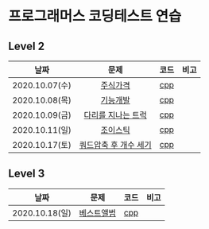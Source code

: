 # 프로그래머스 코딩테스트 연습

## Level  2

|      날짜      |                             문제                             |                             코드                             | 비고 |
| :------------: | :----------------------------------------------------------: | :----------------------------------------------------------: | :--: |
| 2020.10.07(수) | [주식가격](https://programmers.co.kr/learn/courses/30/lessons/42584) | [cpp](https://github.com/oleeyoung520/coding_test_practice/blob/master/Programmers/cpp/_20.10.07(수)_주식가격.cpp) |      |
| 2020.10.08(목) | [기능개발](https://programmers.co.kr/learn/courses/30/lessons/42586) | [cpp](https://github.com/oleeyoung520/coding_test_practice/blob/master/Programmers/cpp/_20.10.08(목)_기능개발.cpp) |      |
| 2020.10.09(금) | [다리를 지나는 트럭](https://programmers.co.kr/learn/courses/30/lessons/42583) | [cpp](https://github.com/oleeyoung520/coding_test_practice/blob/master/Programmers/cpp/_20.10.09(금)_다리를_지나는_트럭.cpp) |      |
| 2020.10.11(일) | [조이스틱](https://programmers.co.kr/learn/courses/30/lessons/42860) | [cpp](https://github.com/oleeyoung520/coding_test_practice/blob/master/Programmers/cpp/_20.10.11(일)_조이스틱.cpp) |      |
| 2020.10.17(토) | [쿼드압축 후 개수 세기](https://programmers.co.kr/learn/courses/30/lessons/68936) | [cpp](https://github.com/oleeyoung520/coding_test_practice/blob/master/Programmers/cpp/_20.10.17(토)_쿼드압축_후_개수_세기.cpp) |      |



## Level 3

|      날짜      |                             문제                             |                             코드                             | 비고 |
| :------------: | :----------------------------------------------------------: | :----------------------------------------------------------: | :--: |
| 2020.10.18(일) | [베스트앨범](https://programmers.co.kr/learn/courses/30/lessons/42579) | [cpp](https://github.com/oleeyoung520/coding_test_practice/blob/master/Programmers/cpp/_20.10.18(일)_베스트앨범.cpp) |      |

